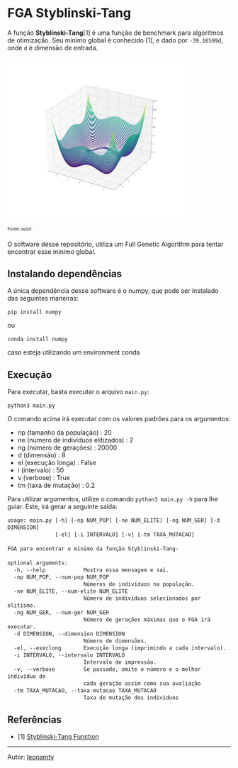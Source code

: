 # FGA Styblinski-Tang

A função **Styblinski-Tang**[1] é uma função de benchmark para algoritmos de otimização. Seu mínimo global é conhecido [1], e dado por `-39.16599d`, onde `d` é dimensão de entrada.

<img width=400 src='./img/st.svg'>

<sub><sup>Fonte: autor.</sub></sup>


O software desse repositório, utiliza um Full Genetic Algorithm para tentar encontrar esse mínimo global.

## Instalando dependências

A única dependência desse software é o numpy, que pode ser instalado das seguintes maneiras:

```
pip install numpy
```
ou
```
conda install numpy
```
caso esteja utilizando um environment conda

## Execução

Para executar, basta executar o arquivo `main.py`:

```
python3 main.py
```
O comando acima irá executar com os valores padrões para os argumentos:

* np (tamanho da população) : 20
* ne (número de indivíduos elitizados) : 2
* ng (número de gerações) : 20000
* d (dimensão) : 8
* el (execução longa) : False
* i (intervalo) : 50
* v (verbose) : True
* tm (taxa de mutação) : 0.2

Para utilizar argumentos, utilize o comando `python3 main.py -h` para lhe guiar. Este, irá gerar a seguinte saída:

```
usage: main.py [-h] [-np NUM_POP] [-ne NUM_ELITE] [-ng NUM_GER] [-d DIMENSION]
               [-el] [-i INTERVALO] [-v] [-tm TAXA_MUTACAO]

FGA para encontrar o mínimo da função Styblinski-Tang-

optional arguments:
  -h, --help            Mostra essa mensagem e sai.
  -np NUM_POP, --num-pop NUM_POP
                        Números de indivíduos na população.
  -ne NUM_ELITE, --num-elite NUM_ELITE
                        Número de indivíduos selecionados por elitismo.
  -ng NUM_GER, --num-ger NUM_GER
                        Número de gerações máximas que o FGA irá executar.
  -d DIMENSION, --dimension DIMENSION
                        Número de dimensões.
  -el, --execlong       Execução longa (imprimindo a cada intervalo).
  -i INTERVALO, --intervalo INTERVALO
                        Intervalo de impressão.
  -v, --verbose         Se passado, omite o número e o melhor indivíduo de
                        cada geração assim como sua avaliação
  -tm TAXA_MUTACAO, --taxa-mutacao TAXA_MUTACAO
                        Taxa de mutação dos indivíduos
```

## Referências

* [1] [Styblinski-Tang Function](http://www.sfu.ca/~ssurjano/stybtang.html)

----

Autor: [leonamtv](https://leonamtv.github.io/leonamtv/)

